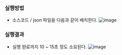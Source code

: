 ### 실행방법
- 소스코드 / json 파일을 다음과 같이 배치한다.
![image](https://github.com/user-attachments/assets/c8dab66b-c37e-4f1e-b848-c501a6cfb293)

### 실행결과
- 실행 완료까지 10 ~ 15초 정도 소요된다.
![image](https://github.com/user-attachments/assets/1ce40f21-e389-4a4e-9121-34180629a03f)
